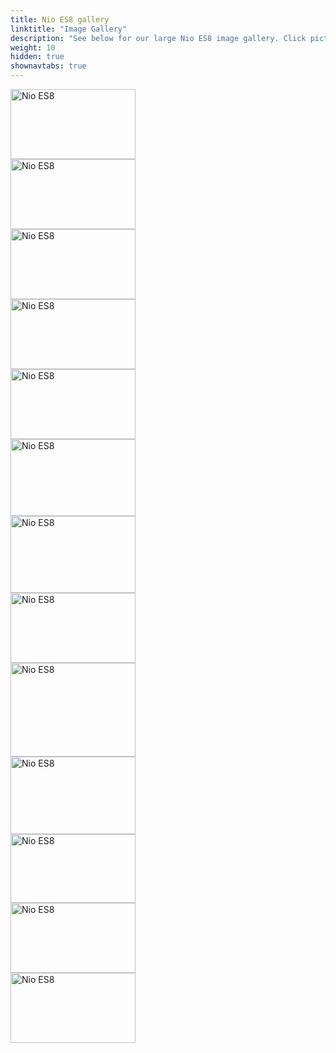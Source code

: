 ```yaml
---
title: Nio ES8 gallery
linktitle: "Image Gallery"
description: "See below for our large Nio ES8 image gallery. Click pictures for high-resolution versions."
weight: 10
hidden: true
shownavtabs: true
---
```

<!-- markdownlint-disable MD033 -->
<object type="image/svg+xml" data="../modelnavigation.svg"></object>
<div class="pswp-gallery pswp-grid-container" id ="my-gallery">
<div class="pswp-grid-item">
<a href="https://media.evkx.net/multimedia/models/nio/es8/es8/exterior_1.jpg"
data-pswp-src="https://media.evkx.net/multimedia/models/nio/es8/es8/exterior_1.jpg"
data-pswp-width="3000"
data-pswp-height="1687" 
target="_blank">
<img src="https://media.evkx.net/multimedia/models/nio/es8/es8/exterior_1_xst.jpg" alt="Nio ES8" width="200px" height="112px" />
</a>
</div>
<div class="pswp-grid-item">
<a href="https://media.evkx.net/multimedia/models/nio/es8/es8/exterior_2.jpg"
data-pswp-src="https://media.evkx.net/multimedia/models/nio/es8/es8/exterior_2.jpg"
data-pswp-width="2880"
data-pswp-height="1624" 
target="_blank">
<img src="https://media.evkx.net/multimedia/models/nio/es8/es8/exterior_2_xst.jpg" alt="Nio ES8" width="200px" height="112px" />
</a>
</div>
<div class="pswp-grid-item">
<a href="https://media.evkx.net/multimedia/models/nio/es8/es8/exterior_3.jpg"
data-pswp-src="https://media.evkx.net/multimedia/models/nio/es8/es8/exterior_3.jpg"
data-pswp-width="3000"
data-pswp-height="1687" 
target="_blank">
<img src="https://media.evkx.net/multimedia/models/nio/es8/es8/exterior_3_xst.jpg" alt="Nio ES8" width="200px" height="112px" />
</a>
</div>
<div class="pswp-grid-item">
<a href="https://media.evkx.net/multimedia/models/nio/es8/es8/exterior_4.jpg"
data-pswp-src="https://media.evkx.net/multimedia/models/nio/es8/es8/exterior_4.jpg"
data-pswp-width="3000"
data-pswp-height="1687" 
target="_blank">
<img src="https://media.evkx.net/multimedia/models/nio/es8/es8/exterior_4_xst.jpg" alt="Nio ES8" width="200px" height="112px" />
</a>
</div>
<div class="pswp-grid-item">
<a href="https://media.evkx.net/multimedia/models/nio/es8/es8/exterior_5.jpg"
data-pswp-src="https://media.evkx.net/multimedia/models/nio/es8/es8/exterior_5.jpg"
data-pswp-width="3000"
data-pswp-height="1687" 
target="_blank">
<img src="https://media.evkx.net/multimedia/models/nio/es8/es8/exterior_5_xst.jpg" alt="Nio ES8" width="200px" height="112px" />
</a>
</div>
<div class="pswp-grid-item">
<a href="https://media.evkx.net/multimedia/models/nio/es8/es8/frontseats_1.jpg"
data-pswp-src="https://media.evkx.net/multimedia/models/nio/es8/es8/frontseats_1.jpg"
data-pswp-width="2880"
data-pswp-height="1784" 
target="_blank">
<img src="https://media.evkx.net/multimedia/models/nio/es8/es8/frontseats_1_xst.jpg" alt="Nio ES8" width="200px" height="123px" />
</a>
</div>
<div class="pswp-grid-item">
<a href="https://media.evkx.net/multimedia/models/nio/es8/es8/frontseats_2.jpg"
data-pswp-src="https://media.evkx.net/multimedia/models/nio/es8/es8/frontseats_2.jpg"
data-pswp-width="1440"
data-pswp-height="886" 
target="_blank">
<img src="https://media.evkx.net/multimedia/models/nio/es8/es8/frontseats_2_xst.jpg" alt="Nio ES8" width="200px" height="123px" />
</a>
</div>
<div class="pswp-grid-item">
<a href="https://media.evkx.net/multimedia/models/nio/es8/es8/headlights_1.jpg"
data-pswp-src="https://media.evkx.net/multimedia/models/nio/es8/es8/headlights_1.jpg"
data-pswp-width="3000"
data-pswp-height="1686" 
target="_blank">
<img src="https://media.evkx.net/multimedia/models/nio/es8/es8/headlights_1_xst.jpg" alt="Nio ES8" width="200px" height="112px" />
</a>
</div>
<div class="pswp-grid-item">
<a href="https://media.evkx.net/multimedia/models/nio/es8/es8/interior_1.jpg"
data-pswp-src="https://media.evkx.net/multimedia/models/nio/es8/es8/interior_1.jpg"
data-pswp-width="800"
data-pswp-height="600" 
target="_blank">
<img src="https://media.evkx.net/multimedia/models/nio/es8/es8/interior_1_xst.jpg" alt="Nio ES8" width="200px" height="150px" />
</a>
</div>
<div class="pswp-grid-item">
<a href="https://media.evkx.net/multimedia/models/nio/es8/es8/main_1.jpg"
data-pswp-src="https://media.evkx.net/multimedia/models/nio/es8/es8/main_1.jpg"
data-pswp-width="2880"
data-pswp-height="1792" 
target="_blank">
<img src="https://media.evkx.net/multimedia/models/nio/es8/es8/main_1_xst.jpg" alt="Nio ES8" width="200px" height="124px" />
</a>
</div>
<div class="pswp-grid-item">
<a href="https://media.evkx.net/multimedia/models/nio/es8/es8/screens_1.jpg"
data-pswp-src="https://media.evkx.net/multimedia/models/nio/es8/es8/screens_1.jpg"
data-pswp-width="3000"
data-pswp-height="1659" 
target="_blank">
<img src="https://media.evkx.net/multimedia/models/nio/es8/es8/screens_1_xst.jpg" alt="Nio ES8" width="200px" height="110px" />
</a>
</div>
<div class="pswp-grid-item">
<a href="https://media.evkx.net/multimedia/models/nio/es8/es8/screens_2.jpg"
data-pswp-src="https://media.evkx.net/multimedia/models/nio/es8/es8/screens_2.jpg"
data-pswp-width="2880"
data-pswp-height="1620" 
target="_blank">
<img src="https://media.evkx.net/multimedia/models/nio/es8/es8/screens_2_xst.jpg" alt="Nio ES8" width="200px" height="112px" />
</a>
</div>
<div class="pswp-grid-item">
<a href="https://media.evkx.net/multimedia/models/nio/es8/es8/taillights_1.jpg"
data-pswp-src="https://media.evkx.net/multimedia/models/nio/es8/es8/taillights_1.jpg"
data-pswp-width="3000"
data-pswp-height="1686" 
target="_blank">
<img src="https://media.evkx.net/multimedia/models/nio/es8/es8/taillights_1_xst.jpg" alt="Nio ES8" width="200px" height="112px" />
</a>
</div>
</div>
<script type="module">
  import PhotoSwipeLightbox from '/js/photoswipe-lightbox.esm.js';
    const lightbox = new PhotoSwipeLightbox({
       gallery: '#my-gallery',
        children: 'a',
        pswpModule: () => import('/js/photoswipe.esm.js')
    });
lightbox.init();
</script>
